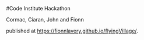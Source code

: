#Code Institute Hackathon

Cormac, Ciaran, John and Fionn

published at https://fionnlavery.github.io/flyingVillage/.
